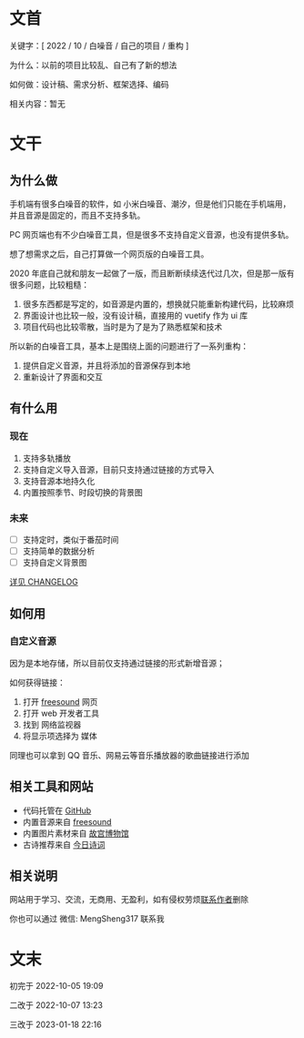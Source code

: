 # 文首

关键字：[ 2022 / 10 / 白噪音 / 自己的项目 / 重构 ]

为什么：以前的项目比较乱、自己有了新的想法

如何做：设计稿、需求分析、框架选择、编码

相关内容：暂无

# 文干

## 为什么做

手机端有很多白噪音的软件，如 小米白噪音、潮汐，但是他们只能在手机端用，并且音源是固定的，而且不支持多轨。

PC 网页端也有不少白噪音工具，但是很多不支持自定义音源，也没有提供多轨。

想了想需求之后，自己打算做一个网页版的白噪音工具。

2020 年底自己就和朋友一起做了一版，而且断断续续迭代过几次，但是那一版有很多问题，比较粗糙：

1. 很多东西都是写定的，如音源是内置的，想换就只能重新构建代码，比较麻烦
2. 界面设计也比较一般，没有设计稿，直接用的 vuetify 作为 ui 库
3. 项目代码也比较零散，当时是为了是为了熟悉框架和技术

所以新的白噪音工具，基本上是围绕上面的问题进行了一系列重构：

1. 提供自定义音源，并且将添加的音源保存到本地
2. 重新设计了界面和交互

## 有什么用

### 现在

1. 支持多轨播放
2. 支持自定义导入音源，目前只支持通过链接的方式导入
3. 支持音源本地持久化
4. 内置按照季节、时段切换的背景图

### 未来

- [ ] 支持定时，类似于番茄时间
- [ ] 支持简单的数据分析
- [ ] 支持自定义背景图

[详见 CHANGELOG](https://github.com/catx1726/White-Noise-Code/blob/refactor/CHANGELOG.md)

## 如何用

### 自定义音源

因为是本地存储，所以目前仅支持通过链接的形式新增音源；

如何获得链接：

1. 打开 [freesound](https://freesound.org/) 网页
2. 打开 web 开发者工具
3. 找到 网络监视器
4. 将显示项选择为 媒体

同理也可以拿到 QQ 音乐、网易云等音乐播放器的歌曲链接进行添加

## 相关工具和网站

- 代码托管在 [GitHub ](https://github.com/catx1726/White-Noise-Code)
- 内置音源来自 [freesound](https://freesound.org/)
- 内置图片素材来自 [故宫博物馆](https://www.dpm.org.cn/lights/royal.html)
- 古诗推荐来自 [今日诗词](https://www.jinrishici.com/doc/)

## 相关说明

网站用于学习、交流，无商用、无盈利，如有侵权劳烦[联系作者](https://github.com/catx1726/White-Noise-Code)删除

你也可以通过 微信: MengSheng317 联系我

# 文末

初完于 2022-10-05 19:09

二改于 2022-10-07 13:23

三改于 2023-01-18 22:16
